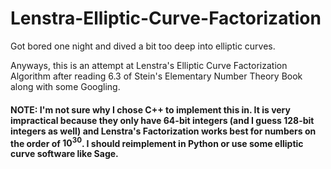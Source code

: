 # Lenstra-Elliptic-Curve-Factorization
Got bored one night and dived a bit too deep into elliptic curves.

Anyways, this is an attempt at Lenstra's Elliptic Curve Factorization Algorithm after reading 6.3 of Stein's Elementary Number Theory Book along with some Googling.

#### NOTE: I'm not sure why I chose C++ to implement this in. It is very impractical because they only have 64-bit integers (and I guess 128-bit integers as well) and Lenstra's Factorization works best for numbers on the order of $`10^{30}`$. I should reimplement in Python or use some elliptic curve software like Sage.
